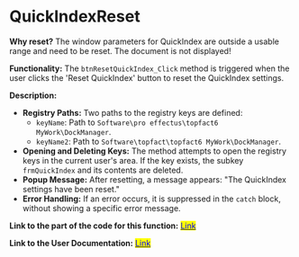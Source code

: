 # QuickIndexReset

**Why reset?** The window parameters for QuickIndex are outside a usable range and need to be reset. The document is not displayed!

**Functionality:** The `btnResetQuickIndex_Click` method is triggered when the user clicks the 'Reset QuickIndex' button to reset the QuickIndex settings.

**Description:**

* **Registry Paths:** Two paths to the registry keys are defined:
  * `keyName`: Path to `Software\pro effectus\topfact6 MyWork\DockManager`.
  * `keyName2`: Path to `Software\topfact\topfact6 MyWork\DockManager`.
* **Opening and Deleting Keys:** The method attempts to open the registry keys in the current user's area. If the key exists, the subkey `frmQuickIndex` and its contents are deleted.
* **Popup Message:** After resetting, a message appears: "The QuickIndex settings have been reset."
* **Error Handling:** If an error occurs, it is suppressed in the `catch` block, without showing a specific error message.

**Link to the part of the code for this function:** [<mark style="color:blue;">Link</mark>](https://github.com/topfact-AG/topfact6/blob/97253914e8f78c153a791c816fd44a15f42987ed/topfact.MyWork/topfact.MyWork/Forms/Settings/frmUserSettings.cs#L378)

**Link to the User Documentation:** [<mark style="color:blue;">Link</mark>](https://services.topfact.de/wiki/pages/view?g=60448220-ae05-4bcc-9b05-f1d6f1fc058d)
